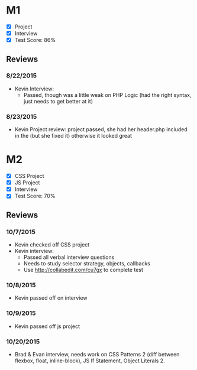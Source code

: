 # M1

- [x] Project
- [x] Interview
- [x] Test Score: 86%

## Reviews

### 8/22/2015

- Kevin Interview:
  - Passed, though was a little weak on PHP Logic (had the right syntax, just needs to get better at it)

### 8/23/2015

- Kevin Project review: project passed, she had her header.php included in the <head> (but she fixed it) otherwise it looked great

# M2

- [x] CSS Project
- [x] JS Project
- [x] Interview
- [x] Test Score: 70%

## Reviews

### 10/7/2015

- Kevin checked off CSS project
- Kevin interview:
  - Passed all verbal interview questions
  - Needs to study selector strategy, objects, callbacks
  - Use http://collabedit.com/cu7gx to complete test

### 10/8/2015

- Kevin passed off on interview

### 10/9/2015

- Kevin passed off js project


### 10/20/2015

- Brad & Evan interview, needs work on CSS Patterns 2 (diff between flexbox, float, inline-block), JS If Statement, Object Literals 2.
